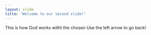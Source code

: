 ```yaml
---
layout: slide
title: "Welcome to our second slide!"
---
```

This is how God works witht the chosen 
Use the left arrow to go back!
